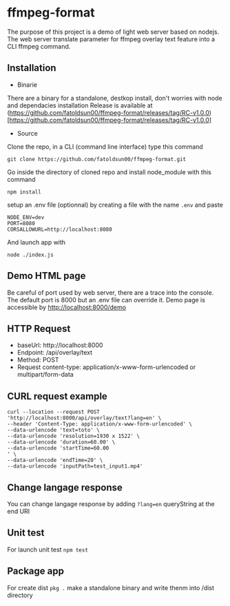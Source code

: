 # ffmpeg-format

The purpose of this project is a demo of light web server based on nodejs.
The web server translate parameter for ffmpeg overlay text feature into a CLI ffmpeg command.

## Installation

-   Binarie

There are a binary for a standalone, destkop install, don't worries with node and dependacies installation
Release is available at (https://github.com/fatoldsun00/ffmpeg-format/releases/tag/RC-v1.0.0)[https://github.com/fatoldsun00/ffmpeg-format/releases/tag/RC-v1.0.0]

-   Source

Clone the repo, in a CLI (command line interface) type this command

```
git clone https://github.com/fatoldsun00/ffmpeg-format.git
```

Go inside the directory of cloned repo and install node_module with this command

```
npm install
```

setup an .env file (optionnal) by creating a file with the name `.env` and paste

```
NODE_ENV=dev
PORT=8080
CORSALLOWURL=http://localhost:8080
```

And launch app with

```
node ./index.js
```

## Demo HTML page

Be careful of port used by web server, there are a trace into the console. The default port is 8000 but an .env file can override it.
Demo page is accessible by [http://localhost:8000/demo](http://localhost:8000/demo)

## HTTP Request

-   baseUrl: http://localhost:8000
-   Endpoint: /api/overlay/text
-   Method: POST
-   Request content-type: application/x-www-form-urlencoded or multipart/form-data

## CURL request example

```
curl --location --request POST 'http://localhost:8000/api/overlay/text?lang=en' \
--header 'Content-Type: application/x-www-form-urlencoded' \
--data-urlencode 'text=toto' \
--data-urlencode 'resolution=1930 x 1522' \
--data-urlencode 'duration=60.00' \
--data-urlencode 'startTime=60.00
' \
--data-urlencode 'endTime=20' \
--data-urlencode 'inputPath=test_input1.mp4'
```

## Change langage response

You can change langage response by adding `?lang=en` queryString at the end URI

## Unit test

For launch unit test `npm test`

## Package app

For create dist `pkg .` make a standalone binary and write thenm into /dist directory
